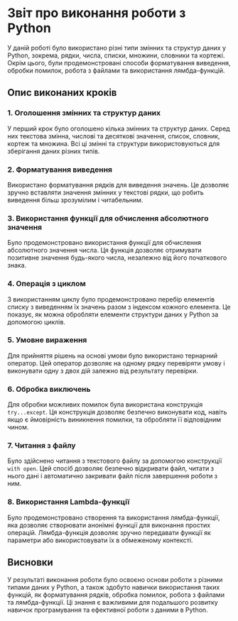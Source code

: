 # Звіт про виконання роботи з Python

У даній роботі було використано різні типи змінних та структур даних у Python, зокрема, рядки, числа, списки, множини, словники та кортежі. Окрім цього, були продемонстровані способи форматування виведення, обробки помилок, робота з файлами та використання лямбда-функцій.

## Опис виконаних кроків

### 1. Оголошення змінних та структур даних

У перший крок було оголошено кілька змінних та структур даних. Серед них текстова змінна, числові та десяткові значення, список, словник, кортеж та множина. Всі ці змінні та структури використовуються для зберігання даних різних типів.

### 2. Форматування виведення

Використано форматування рядків для виведення значень. Це дозволяє зручно вставляти значення змінних у текстові рядки, що робить виведення більш зрозумілим і читабельним.

### 3. Використання функції для обчислення абсолютного значення

Було продемонстровано використання функції для обчислення абсолютного значення числа. Ця функція дозволяє отримувати позитивне значення будь-якого числа, незалежно від його початкового знака.

### 4. Операція з циклом

З використанням циклу було продемонстровано перебір елементів списку з виведенням їх значень разом з індексом кожного елемента. Це показує, як можна обробляти елементи структури даних у Python за допомогою циклів.

### 5. Умовне вираження

Для прийняття рішень на основі умови було використано тернарний оператор. Цей оператор дозволяє на одному рядку перевіряти умову і виконувати одну з двох дій залежно від результату перевірки.

### 6. Обробка виключень

Для обробки можливих помилок була використана конструкція `try...except`. Ця конструкція дозволяє безпечно виконувати код, навіть якщо є ймовірність виникнення помилки, та обробляти її відповідним чином.

### 7. Читання з файлу

Було здійснено читання з текстового файлу за допомогою конструкції `with open`. Цей спосіб дозволяє безпечно відкривати файл, читати з нього дані і автоматично закривати файл після завершення роботи з ним.

### 8. Використання Lambda-функції

Було продемонстровано створення та використання лямбда-функції, яка дозволяє створювати анонімні функції для виконання простих операцій. Лямбда-функція дозволяє зручно передавати функції як параметри або використовувати їх в обмеженому контексті.

## Висновки

У результаті виконання роботи було освоєно основи роботи з різними типами даних у Python, а також здобуто навички використання таких функцій, як форматування рядків, обробка помилок, робота з файлами та лямбда-функції. Ці знання є важливими для подальшого розвитку навичок програмування та ефективної роботи з даними в Python.
